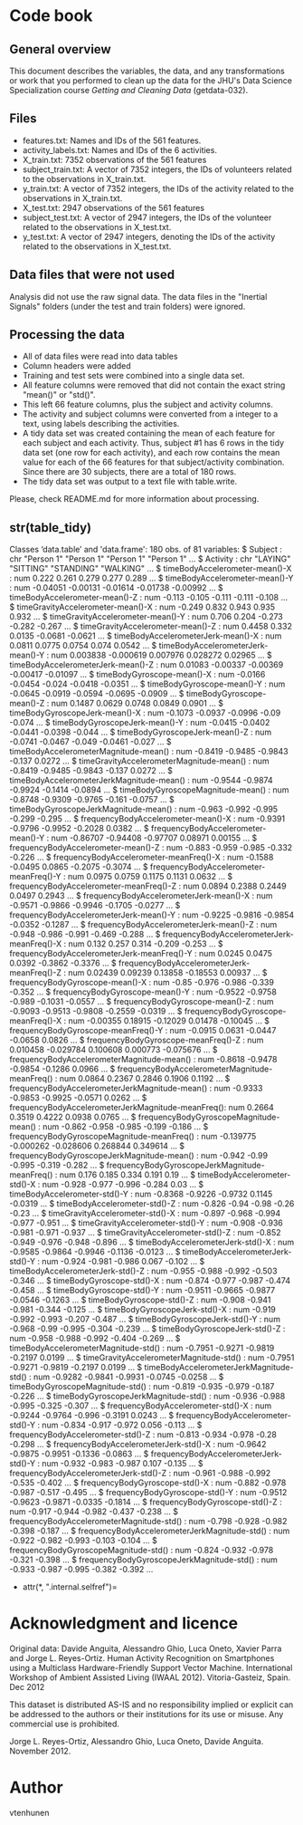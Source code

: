 # Code book 

## General overview

This document describes the variables, the data, and any transformations or work that you performed to clean up the data for the JHU's Data Science Specialization course *Getting and Cleaning Data* (getdata-032).

## Files

* features.txt: Names and IDs of the 561 features.
* activity_labels.txt: Names and IDs of the 6 activities.
* X_train.txt: 7352 observations of the 561 features
* subject_train.txt: A vector of 7352 integers, the IDs of volunteers related to the observations in X_train.txt.
* y_train.txt: A vector of 7352 integers, the IDs of the activity related to the observations in X_train.txt.
* X_test.txt: 2947 observations of the 561 features
* subject_test.txt: A vector of 2947 integers, the IDs of the volunteer related to the observations in X_test.txt.
* y_test.txt: A vector of 2947 integers, denoting the IDs of the activity related to the observations in X_test.txt.

## Data files that were not used

Analysis did not use the raw signal data. The data files in the "Inertial Signals" folders (under the test and train folders) were ignored.

## Processing the data

* All of data files were read into data tables
* Column headers were added
* Training and test sets were combined into a single data set.
* All feature columns were removed that did not contain the exact string "mean()" or "std()". 
* This left 66 feature columns, plus the subject and activity columns.
* The activity and subject columns were converted from a integer to a text, using labels describing the activities.
* A tidy data set was created containing the mean of each feature for each subject and each activity. Thus, subject #1 has 6 rows in the tidy data set (one row for each activity), and each row contains the mean value for each of the 66 features for that subject/activity combination. Since there are 30 subjects, there are a total of 180 rows.
* The tidy data set was output to a text file with table.write.

Please, check README.md for more information about processing.

## str(table_tidy)

Classes ‘data.table’ and 'data.frame':	180 obs. of  81 variables:
 $ Subject                                           : chr  "Person 1" "Person 1" "Person 1" "Person 1" ...
 $ Activity                                          : chr  "LAYING" "SITTING" "STANDING" "WALKING" ...
 $ timeBodyAccelerometer-mean()-X                    : num  0.222 0.261 0.279 0.277 0.289 ...
 $ timeBodyAccelerometer-mean()-Y                    : num  -0.04051 -0.00131 -0.01614 -0.01738 -0.00992 ...
 $ timeBodyAccelerometer-mean()-Z                    : num  -0.113 -0.105 -0.111 -0.111 -0.108 ...
 $ timeGravityAccelerometer-mean()-X                 : num  -0.249 0.832 0.943 0.935 0.932 ...
 $ timeGravityAccelerometer-mean()-Y                 : num  0.706 0.204 -0.273 -0.282 -0.267 ...
 $ timeGravityAccelerometer-mean()-Z                 : num  0.4458 0.332 0.0135 -0.0681 -0.0621 ...
 $ timeBodyAccelerometerJerk-mean()-X                : num  0.0811 0.0775 0.0754 0.074 0.0542 ...
 $ timeBodyAccelerometerJerk-mean()-Y                : num  0.003838 -0.000619 0.007976 0.028272 0.02965 ...
 $ timeBodyAccelerometerJerk-mean()-Z                : num  0.01083 -0.00337 -0.00369 -0.00417 -0.01097 ...
 $ timeBodyGyroscope-mean()-X                        : num  -0.0166 -0.0454 -0.024 -0.0418 -0.0351 ...
 $ timeBodyGyroscope-mean()-Y                        : num  -0.0645 -0.0919 -0.0594 -0.0695 -0.0909 ...
 $ timeBodyGyroscope-mean()-Z                        : num  0.1487 0.0629 0.0748 0.0849 0.0901 ...
 $ timeBodyGyroscopeJerk-mean()-X                    : num  -0.1073 -0.0937 -0.0996 -0.09 -0.074 ...
 $ timeBodyGyroscopeJerk-mean()-Y                    : num  -0.0415 -0.0402 -0.0441 -0.0398 -0.044 ...
 $ timeBodyGyroscopeJerk-mean()-Z                    : num  -0.0741 -0.0467 -0.049 -0.0461 -0.027 ...
 $ timeBodyAccelerometerMagnitude-mean()             : num  -0.8419 -0.9485 -0.9843 -0.137 0.0272 ...
 $ timeGravityAccelerometerMagnitude-mean()          : num  -0.8419 -0.9485 -0.9843 -0.137 0.0272 ...
 $ timeBodyAccelerometerJerkMagnitude-mean()         : num  -0.9544 -0.9874 -0.9924 -0.1414 -0.0894 ...
 $ timeBodyGyroscopeMagnitude-mean()                 : num  -0.8748 -0.9309 -0.9765 -0.161 -0.0757 ...
 $ timeBodyGyroscopeJerkMagnitude-mean()             : num  -0.963 -0.992 -0.995 -0.299 -0.295 ...
 $ frequencyBodyAccelerometer-mean()-X               : num  -0.9391 -0.9796 -0.9952 -0.2028 0.0382 ...
 $ frequencyBodyAccelerometer-mean()-Y               : num  -0.86707 -0.94408 -0.97707 0.08971 0.00155 ...
 $ frequencyBodyAccelerometer-mean()-Z               : num  -0.883 -0.959 -0.985 -0.332 -0.226 ...
 $ frequencyBodyAccelerometer-meanFreq()-X           : num  -0.1588 -0.0495 0.0865 -0.2075 -0.3074 ...
 $ frequencyBodyAccelerometer-meanFreq()-Y           : num  0.0975 0.0759 0.1175 0.1131 0.0632 ...
 $ frequencyBodyAccelerometer-meanFreq()-Z           : num  0.0894 0.2388 0.2449 0.0497 0.2943 ...
 $ frequencyBodyAccelerometerJerk-mean()-X           : num  -0.9571 -0.9866 -0.9946 -0.1705 -0.0277 ...
 $ frequencyBodyAccelerometerJerk-mean()-Y           : num  -0.9225 -0.9816 -0.9854 -0.0352 -0.1287 ...
 $ frequencyBodyAccelerometerJerk-mean()-Z           : num  -0.948 -0.986 -0.991 -0.469 -0.288 ...
 $ frequencyBodyAccelerometerJerk-meanFreq()-X       : num  0.132 0.257 0.314 -0.209 -0.253 ...
 $ frequencyBodyAccelerometerJerk-meanFreq()-Y       : num  0.0245 0.0475 0.0392 -0.3862 -0.3376 ...
 $ frequencyBodyAccelerometerJerk-meanFreq()-Z       : num  0.02439 0.09239 0.13858 -0.18553 0.00937 ...
 $ frequencyBodyGyroscope-mean()-X                   : num  -0.85 -0.976 -0.986 -0.339 -0.352 ...
 $ frequencyBodyGyroscope-mean()-Y                   : num  -0.9522 -0.9758 -0.989 -0.1031 -0.0557 ...
 $ frequencyBodyGyroscope-mean()-Z                   : num  -0.9093 -0.9513 -0.9808 -0.2559 -0.0319 ...
 $ frequencyBodyGyroscope-meanFreq()-X               : num  -0.00355 0.18915 -0.12029 0.01478 -0.10045 ...
 $ frequencyBodyGyroscope-meanFreq()-Y               : num  -0.0915 0.0631 -0.0447 -0.0658 0.0826 ...
 $ frequencyBodyGyroscope-meanFreq()-Z               : num  0.010458 -0.029784 0.100608 0.000773 -0.075676 ...
 $ frequencyBodyAccelerometerMagnitude-mean()        : num  -0.8618 -0.9478 -0.9854 -0.1286 0.0966 ...
 $ frequencyBodyAccelerometerMagnitude-meanFreq()    : num  0.0864 0.2367 0.2846 0.1906 0.1192 ...
 $ frequencyBodyAccelerometerJerkMagnitude-mean()    : num  -0.9333 -0.9853 -0.9925 -0.0571 0.0262 ...
 $ frequencyBodyAccelerometerJerkMagnitude-meanFreq(): num  0.2664 0.3519 0.4222 0.0938 0.0765 ...
 $ frequencyBodyGyroscopeMagnitude-mean()            : num  -0.862 -0.958 -0.985 -0.199 -0.186 ...
 $ frequencyBodyGyroscopeMagnitude-meanFreq()        : num  -0.139775 -0.000262 -0.028606 0.268844 0.349614 ...
 $ frequencyBodyGyroscopeJerkMagnitude-mean()        : num  -0.942 -0.99 -0.995 -0.319 -0.282 ...
 $ frequencyBodyGyroscopeJerkMagnitude-meanFreq()    : num  0.176 0.185 0.334 0.191 0.19 ...
 $ timeBodyAccelerometer-std()-X                     : num  -0.928 -0.977 -0.996 -0.284 0.03 ...
 $ timeBodyAccelerometer-std()-Y                     : num  -0.8368 -0.9226 -0.9732 0.1145 -0.0319 ...
 $ timeBodyAccelerometer-std()-Z                     : num  -0.826 -0.94 -0.98 -0.26 -0.23 ...
 $ timeGravityAccelerometer-std()-X                  : num  -0.897 -0.968 -0.994 -0.977 -0.951 ...
 $ timeGravityAccelerometer-std()-Y                  : num  -0.908 -0.936 -0.981 -0.971 -0.937 ...
 $ timeGravityAccelerometer-std()-Z                  : num  -0.852 -0.949 -0.976 -0.948 -0.896 ...
 $ timeBodyAccelerometerJerk-std()-X                 : num  -0.9585 -0.9864 -0.9946 -0.1136 -0.0123 ...
 $ timeBodyAccelerometerJerk-std()-Y                 : num  -0.924 -0.981 -0.986 0.067 -0.102 ...
 $ timeBodyAccelerometerJerk-std()-Z                 : num  -0.955 -0.988 -0.992 -0.503 -0.346 ...
 $ timeBodyGyroscope-std()-X                         : num  -0.874 -0.977 -0.987 -0.474 -0.458 ...
 $ timeBodyGyroscope-std()-Y                         : num  -0.9511 -0.9665 -0.9877 -0.0546 -0.1263 ...
 $ timeBodyGyroscope-std()-Z                         : num  -0.908 -0.941 -0.981 -0.344 -0.125 ...
 $ timeBodyGyroscopeJerk-std()-X                     : num  -0.919 -0.992 -0.993 -0.207 -0.487 ...
 $ timeBodyGyroscopeJerk-std()-Y                     : num  -0.968 -0.99 -0.995 -0.304 -0.239 ...
 $ timeBodyGyroscopeJerk-std()-Z                     : num  -0.958 -0.988 -0.992 -0.404 -0.269 ...
 $ timeBodyAccelerometerMagnitude-std()              : num  -0.7951 -0.9271 -0.9819 -0.2197 0.0199 ...
 $ timeGravityAccelerometerMagnitude-std()           : num  -0.7951 -0.9271 -0.9819 -0.2197 0.0199 ...
 $ timeBodyAccelerometerJerkMagnitude-std()          : num  -0.9282 -0.9841 -0.9931 -0.0745 -0.0258 ...
 $ timeBodyGyroscopeMagnitude-std()                  : num  -0.819 -0.935 -0.979 -0.187 -0.226 ...
 $ timeBodyGyroscopeJerkMagnitude-std()              : num  -0.936 -0.988 -0.995 -0.325 -0.307 ...
 $ frequencyBodyAccelerometer-std()-X                : num  -0.9244 -0.9764 -0.996 -0.3191 0.0243 ...
 $ frequencyBodyAccelerometer-std()-Y                : num  -0.834 -0.917 -0.972 0.056 -0.113 ...
 $ frequencyBodyAccelerometer-std()-Z                : num  -0.813 -0.934 -0.978 -0.28 -0.298 ...
 $ frequencyBodyAccelerometerJerk-std()-X            : num  -0.9642 -0.9875 -0.9951 -0.1336 -0.0863 ...
 $ frequencyBodyAccelerometerJerk-std()-Y            : num  -0.932 -0.983 -0.987 0.107 -0.135 ...
 $ frequencyBodyAccelerometerJerk-std()-Z            : num  -0.961 -0.988 -0.992 -0.535 -0.402 ...
 $ frequencyBodyGyroscope-std()-X                    : num  -0.882 -0.978 -0.987 -0.517 -0.495 ...
 $ frequencyBodyGyroscope-std()-Y                    : num  -0.9512 -0.9623 -0.9871 -0.0335 -0.1814 ...
 $ frequencyBodyGyroscope-std()-Z                    : num  -0.917 -0.944 -0.982 -0.437 -0.238 ...
 $ frequencyBodyAccelerometerMagnitude-std()         : num  -0.798 -0.928 -0.982 -0.398 -0.187 ...
 $ frequencyBodyAccelerometerJerkMagnitude-std()     : num  -0.922 -0.982 -0.993 -0.103 -0.104 ...
 $ frequencyBodyGyroscopeMagnitude-std()             : num  -0.824 -0.932 -0.978 -0.321 -0.398 ...
 $ frequencyBodyGyroscopeJerkMagnitude-std()         : num  -0.933 -0.987 -0.995 -0.382 -0.392 ...
 - attr(*, ".internal.selfref")=<externalptr> 


# Acknowledgment and licence

Original data: Davide Anguita, Alessandro Ghio, Luca Oneto, Xavier Parra and Jorge L. Reyes-Ortiz. Human Activity Recognition on Smartphones using a Multiclass Hardware-Friendly Support Vector Machine. International Workshop of Ambient Assisted Living (IWAAL 2012). Vitoria-Gasteiz, Spain. Dec 2012

This dataset is distributed AS-IS and no responsibility implied or explicit can be addressed to the authors or their institutions for its use or misuse. Any commercial use is prohibited.

Jorge L. Reyes-Ortiz, Alessandro Ghio, Luca Oneto, Davide Anguita. November 2012.


# Author

vtenhunen